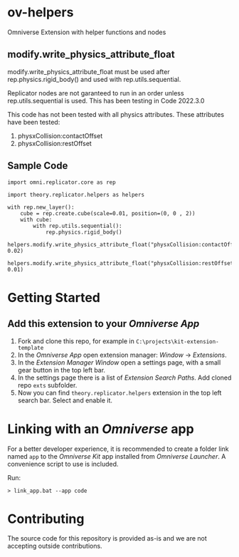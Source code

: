 # ov-helpers
Omniverse Extension with helper functions and nodes

## modify.write_physics_attribute_float
modify.write_physics_attribute_float must be used after rep.physics.rigid_body() and used with rep.utils.sequential.

Replicator nodes are not garanteed to run in an order unless rep.utils.sequential is used.
This has been testing in Code 2022.3.0

This code has not been tested with all physics attributes. These attributes have been tested:
1. physxCollision:contactOffset
2. physxCollision:restOffset

## Sample Code
```
import omni.replicator.core as rep

import theory.replicator.helpers as helpers

with rep.new_layer():
    cube = rep.create.cube(scale=0.01, position=(0, 0 , 2))
    with cube:
        with rep.utils.sequential():
            rep.physics.rigid_body()
            helpers.modify.write_physics_attribute_float("physxCollision:contactOffset", 0.02)
            helpers.modify.write_physics_attribute_float("physxCollision:restOffset", 0.01)

```

# Getting Started

## Add this extension to your *Omniverse App*

1. Fork and clone this repo, for example in `C:\projects\kit-extension-template`
2. In the *Omniverse App* open extension manager: *Window* &rarr; *Extensions*.
3. In the *Extension Manager Window* open a settings page, with a small gear button in the top left bar.
4. In the settings page there is a list of *Extension Search Paths*. Add cloned repo `exts` subfolder.
5. Now you can find `theory.replicator.helpers` extension in the top left search bar. Select and enable it.

# Linking with an *Omniverse* app

For a better developer experience, it is recommended to create a folder link named `app` to the *Omniverse Kit* app installed from *Omniverse Launcher*. A convenience script to use is included.

Run:

```
> link_app.bat --app code
```

# Contributing
The source code for this repository is provided as-is and we are not accepting outside contributions.